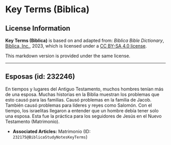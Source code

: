 # Key Terms (Biblica)

## License Information

**Key Terms (Biblica)** is based on and adapted from: _Biblica Bible Dictionary_, [Biblica, Inc.](https://www.biblica.com/), 2023, which is licensed under a [CC BY-SA 4.0 license](https://creativecommons.org/licenses/by-sa/4.0/legalcode.en).

This markdown version is provided under the same license.



--------------------------------

## Esposas (id: 232246)

En tiempos y lugares del Antiguo Testamento, muchos hombres tenían más de una esposa. Muchas historias en la Biblia muestran los problemas que esto causó para las familias. Causó problemas en la familia de Jacob. También causó problemas para líderes y reyes como Salomón. Con el tiempo, los israelitas llegaron a entender que un hombre debía tener solo una esposa. Esta fue la práctica para los seguidores de Jesús en el Nuevo Testamento (Matrimonio).

* **Associated Articles:** Matrimonio (ID: `232175@BiblicaStudyNotesKeyTerms`)

